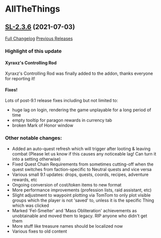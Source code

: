 # AllTheThings

## [SL-2.3.6](https://github.com/DFortun81/AllTheThings/tree/SL-2.3.6) (2021-07-03)
[Full Changelog](https://github.com/DFortun81/AllTheThings/compare/SL-2.3.5a...SL-2.3.6) [Previous Releases](https://github.com/DFortun81/AllTheThings/releases)

### Highlight of this update

#### Xyraxz's Controlling Rod

Xyraxz's Controlling Rod was finally added to the addon, thanks everyone for reporting it!

#### Fixes!

Lots of post-9.1 release fixes including but not limited to:

- huge lag on login, rendering the game unplayable for a long period of time
- empty tooltip for paragon rewards in currency tab
- broken Mark of Honor window

### Other notable changes:

- Added an auto-quest refresh which will trigger after looting & leaving combat (Please let us know if this causes any noticeable lag! Can turn it into a setting otherwise)
- Fixed Quest Chain Requirements from sometimes cutting-off when the quest switches from faction-specific to Neutral quests and vice versa
- Various small 9.1 updates: drops, quests, coords, recipes, adventure rewards, etc
- Ongoing conversion of cost/token items to new format
- More performance improvements (profession lists, raid assistant, etc)
- Slight adjustment to waypoint plotting via TomTom to only plot visible groups which the player is not 'saved' to, unless it is the specific Thing which was clicked
- Marked 'Fel-Smelter' and 'Mass Obliteration' achievements as unobtainable and moved them to legacy. RIP anyone who didn't get them
- More stuff like treasure names should be localized now
- Various fixes to old content

